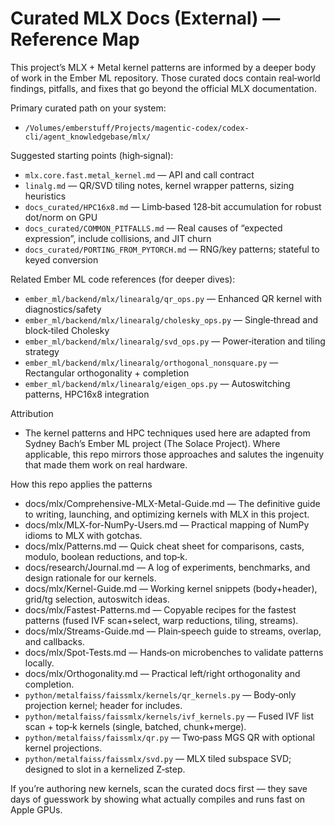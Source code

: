 # Curated MLX Docs (External) — Reference Map

This project’s MLX + Metal kernel patterns are informed by a deeper body of work in the Ember ML repository. Those curated docs contain real‑world findings, pitfalls, and fixes that go beyond the official MLX documentation.

Primary curated path on your system:
- `/Volumes/emberstuff/Projects/magentic-codex/codex-cli/agent_knowledgebase/mlx/`

Suggested starting points (high‑signal):
- `mlx.core.fast.metal_kernel.md` — API and call contract
- `linalg.md` — QR/SVD tiling notes, kernel wrapper patterns, sizing heuristics
- `docs_curated/HPC16x8.md` — Limb‑based 128‑bit accumulation for robust dot/norm on GPU
- `docs_curated/COMMON_PITFALLS.md` — Real causes of “expected expression”, include collisions, and JIT churn
- `docs_curated/PORTING_FROM_PYTORCH.md` — RNG/key patterns; stateful to keyed conversion

Related Ember ML code references (for deeper dives):
- `ember_ml/backend/mlx/linearalg/qr_ops.py` — Enhanced QR kernel with diagnostics/safety
- `ember_ml/backend/mlx/linearalg/cholesky_ops.py` — Single‑thread and block‑tiled Cholesky
- `ember_ml/backend/mlx/linearalg/svd_ops.py` — Power‑iteration and tiling strategy
- `ember_ml/backend/mlx/linearalg/orthogonal_nonsquare.py` — Rectangular orthogonality + completion
- `ember_ml/backend/mlx/linearalg/eigen_ops.py` — Autoswitching patterns, HPC16x8 integration

Attribution
- The kernel patterns and HPC techniques used here are adapted from Sydney Bach’s Ember ML project (The Solace Project). Where applicable, this repo mirrors those approaches and salutes the ingenuity that made them work on real hardware.

How this repo applies the patterns
- docs/mlx/Comprehensive-MLX-Metal-Guide.md — The definitive guide to writing, launching, and optimizing kernels with MLX in this project.
- docs/mlx/MLX-for-NumPy-Users.md — Practical mapping of NumPy idioms to MLX with gotchas.
- docs/mlx/Patterns.md — Quick cheat sheet for comparisons, casts, modulo, boolean reductions, and top‑k.
- docs/research/Journal.md — A log of experiments, benchmarks, and design rationale for our kernels.
- docs/mlx/Kernel-Guide.md — Working kernel snippets (body+header), grid/tg selection, autoswitch ideas.
- docs/mlx/Fastest-Patterns.md — Copyable recipes for the fastest patterns (fused IVF scan+select, warp reductions, tiling, streams).
- docs/mlx/Streams-Guide.md — Plain‑speech guide to streams, overlap, and callbacks.
- docs/mlx/Spot-Tests.md — Hands‑on microbenches to validate patterns locally.
- docs/mlx/Orthogonality.md — Practical left/right orthogonality and completion.
- `python/metalfaiss/faissmlx/kernels/qr_kernels.py` — Body‑only projection kernel; header for includes.
- `python/metalfaiss/faissmlx/kernels/ivf_kernels.py` — Fused IVF list scan + top‑k kernels (single, batched, chunk+merge).
- `python/metalfaiss/faissmlx/qr.py` — Two‑pass MGS QR with optional kernel projections.
- `python/metalfaiss/faissmlx/svd.py` — MLX tiled subspace SVD; designed to slot in a kernelized Z‑step.

If you’re authoring new kernels, scan the curated docs first — they save days of guesswork by showing what actually compiles and runs fast on Apple GPUs.
